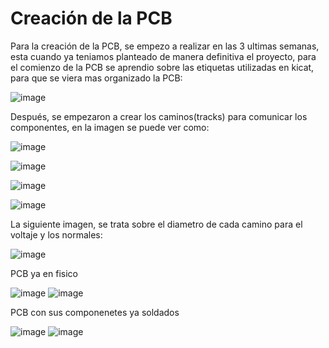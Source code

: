 # Creación de la PCB

Para la creación de la PCB, se empezo a realizar en las 3 ultimas semanas, esta cuando ya teniamos planteado de manera definitiva el proyecto, para el comienzo de la PCB se aprendio sobre las etiquetas utilizadas en kicat, para que se viera mas organizado la PCB:

![image](https://github.com/LeoInDaHause/Basurainador/assets/145580263/e23c5c04-8c5a-4105-8810-c6d84fe6661b)

Después, se empezaron a crear los caminos(tracks) para comunicar los componentes, en la imagen se puede ver como:

![image](https://github.com/LeoInDaHause/Basurainador/assets/145580263/50c18424-0764-4352-b607-dfb01bbcab1c)

![image](https://github.com/LeoInDaHause/Basurainador/assets/145580263/7ef1eec9-58df-4a0c-9ce5-e8a768809548)

![image](https://github.com/LeoInDaHause/Basurainador/assets/145580263/f637659f-4350-4d90-82bd-2d55fffcb54e)

![image](https://github.com/LeoInDaHause/Basurainador/assets/145580263/2e0811ce-be97-403a-986e-b902e2ebd6ad)

La siguiente imagen, se trata sobre el diametro de cada camino para el voltaje y los normales:

![image](https://github.com/LeoInDaHause/Basurainador/assets/145580263/f81b656a-8de1-4b5b-9abb-be7aa17fb2b5)

PCB ya en fisico

![image](https://github.com/LeoInDaHause/Basurainador/assets/145580263/abe67d7f-26c5-487e-a91f-bb1c5751083d)
![image](https://github.com/LeoInDaHause/Basurainador/assets/145580263/44977d12-3249-47a3-8c05-9edcbc2c5d73)

PCB con sus componenetes ya soldados

![image](https://github.com/LeoInDaHause/Basurainador/assets/145580263/a15a676a-02f3-4dc3-a6c3-c7148cc1f1e4)
![image](https://github.com/LeoInDaHause/Basurainador/assets/145580263/49276823-324e-4588-a41b-38c659574561)







